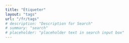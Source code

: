 ```yaml
---
title: "Étiqueter"
layout: "tags"
url: "/fr/tags"
# description: "Description for Search"
# summary: "search"
# placeholder: "placeholder text in search input box"
---
```



